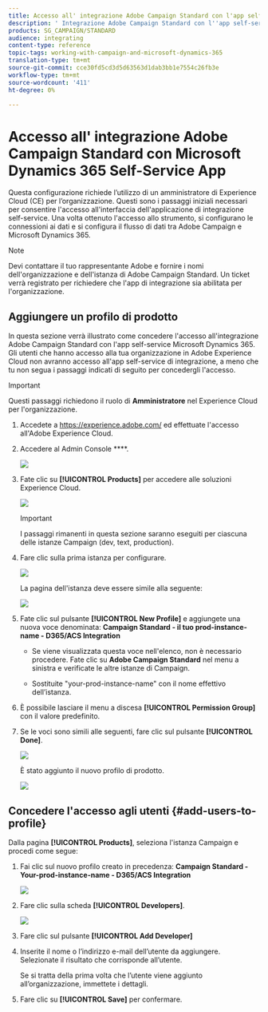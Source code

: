 ```yaml
---
title: Accesso all' integrazione Adobe Campaign Standard con l'app self-service Dynamics 365
description: ' Integrazione Adobe Campaign Standard con l''app self-service Dynamics 365'
products: SG_CAMPAIGN/STANDARD
audience: integrating
content-type: reference
topic-tags: working-with-campaign-and-microsoft-dynamics-365
translation-type: tm+mt
source-git-commit: cce30fd5cd3d5d63563d1dab3bb1e7554c26fb3e
workflow-type: tm+mt
source-wordcount: '411'
ht-degree: 0%

---
```



# Accesso all&#39; integrazione Adobe Campaign Standard con Microsoft Dynamics 365 Self-Service App

Questa configurazione richiede l’utilizzo di un amministratore di Experience Cloud (CE)  per l’organizzazione. Questi sono i passaggi iniziali necessari per consentire l&#39;accesso all&#39;interfaccia dell&#39;applicazione di integrazione self-service. Una volta ottenuto l&#39;accesso allo strumento, si configurano le connessioni ai dati e si configura il flusso di dati tra  Adobe Campaign e Microsoft Dynamics 365.

>[!NOTE]
>
>Devi contattare il tuo rappresentante  Adobe e fornire i nomi  dell&#39;organizzazione e dell&#39;istanza di Adobe Campaign Standard. Un ticket verrà registrato per richiedere che l&#39;app di integrazione sia abilitata per l&#39;organizzazione.

## Aggiungere un profilo di prodotto

In questa sezione verrà illustrato come concedere l&#39;accesso all&#39;integrazione Adobe Campaign Standard  con l&#39;app self-service Microsoft Dynamics 365. Gli utenti che hanno accesso alla tua organizzazione in Adobe Experience Cloud non avranno accesso all&#39;app self-service di integrazione, a meno che tu non segua i passaggi indicati di seguito per concedergli l&#39;accesso.

>[!IMPORTANT]
>
> Questi passaggi richiedono il ruolo di **Amministratore** nel Experience Cloud  per l&#39;organizzazione.


1. Accedete a https://experience.adobe.com/ ed effettuate l&#39;accesso all&#39;Adobe Experience Cloud.
1. Accedere al Admin Console ****.

   ![](assets/d365-to-acs-access-3.png)

1. Fate clic su **[!UICONTROL Products]** per accedere alle soluzioni  Experience Cloud.

   ![](assets/d365-to-acs-access-6.png)


   >[!IMPORTANT]
   >
   >I passaggi rimanenti in questa sezione saranno eseguiti per ciascuna delle istanze Campaign (dev, text, production).

1. Fare clic sulla prima istanza per configurare.

   ![](assets/d365-to-acs-access-6.png)

   La pagina dell&#39;istanza deve essere simile alla seguente:

   ![](assets/d365-to-acs-access-8.png)

1. Fate clic sul pulsante **[!UICONTROL New Profile]** e aggiungete una nuova voce denominata: **Campaign Standard - il tuo prod-instance-name - D365/ACS Integration**

   * Se viene visualizzata questa voce nell&#39;elenco, non è necessario procedere. Fate clic su **Adobe Campaign Standard** nel menu a sinistra e verificate le altre istanze di Campaign.

   * Sostituite &quot;your-prod-instance-name&quot; con il nome effettivo dell’istanza.

1. È possibile lasciare il menu a discesa **[!UICONTROL Permission Group]** con il valore predefinito.

1. Se le voci sono simili alle seguenti, fare clic sul pulsante **[!UICONTROL Done]**.

   ![](assets/d365-to-acs-access-14.png)

   È stato aggiunto il nuovo profilo di prodotto.

   ![](assets/d365-to-acs-access-15.png)

## Concedere l&#39;accesso agli utenti {#add-users-to-profile}

Dalla pagina **[!UICONTROL Products]**, seleziona l&#39;istanza Campaign e procedi come segue:

1. Fai clic sul nuovo profilo creato in precedenza:  **Campaign Standard - Your-prod-instance-name - D365/ACS Integration**

   ![](assets/d365-to-acs-access-15.png)

1. Fare clic sulla scheda **[!UICONTROL Developers]**.

   ![](assets/d365-to-acs-access-18.png)

1. Fare clic sul pulsante **[!UICONTROL Add Developer]**

1. Inserite il nome o l’indirizzo e-mail dell’utente da aggiungere.  Selezionate il risultato che corrisponde all’utente.

   Se si tratta della prima volta che l’utente viene aggiunto all’organizzazione, immettete i dettagli.

1. Fare clic su **[!UICONTROL Save]** per confermare.
